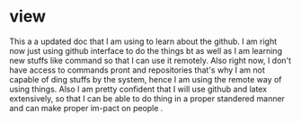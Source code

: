 # view
This a a updated doc that I am using to learn about the github. I am right now just using github interface to do the things bt as well as I am learning new stuffs like command so that I can use it remotely. Also right now, I don't have access to commands pront and repositories that's why I am not capable of ding stuffs by the system, hence I am using the remote way of using things. Also I am pretty confident that I will use github and latex extensively, so that I can be able to do thing in a proper standered manner and can make proper im-pact on people .

